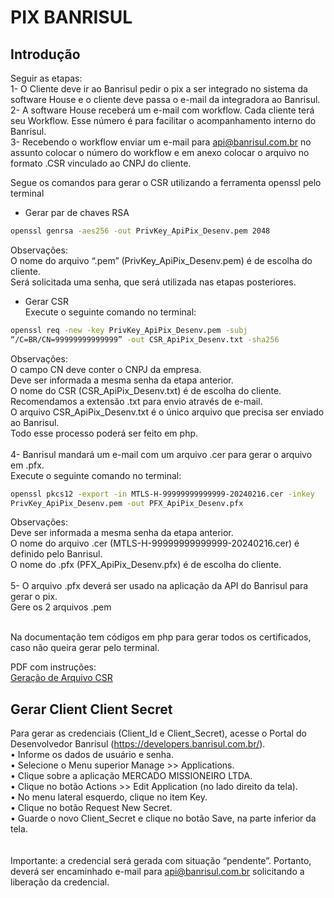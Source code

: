 # PIX BANRISUL

## Introdução

Seguir as etapas:<br>
1- O Cliente deve ir ao Banrisul pedir o pix a ser integrado no sistema da software House e o cliente deve passa o e-mail da integradora ao Banrisul.<br>
2- A software House receberá um e-mail com workflow. Cada cliente terá seu Workflow. Esse número é para facilitar o acompanhamento interno do Banrisul.<br>
3- Recebendo o workflow enviar um e-mail para api@banrisul.com.br no assunto colocar o número do workflow e em anexo colocar o arquivo no formato .CSR vinculado ao CNPJ do cliente.<br>

Segue os comandos para gerar o CSR utilizando a ferramenta openssl pelo terminal<br>

- Gerar par de chaves RSA

```bash
openssl genrsa -aes256 -out PrivKey_ApiPix_Desenv.pem 2048
```

Observações: <br>
O nome do arquivo “.pem” (PrivKey_ApiPix_Desenv.pem) é de escolha do cliente.<br>
Será solicitada uma senha, que será utilizada nas etapas posteriores.<br>

- Gerar CSR<br>
  Execute o seguinte comando no terminal:<br>

```bash
openssl req -new -key PrivKey_ApiPix_Desenv.pem -subj
“/C=BR/CN=99999999999999” -out CSR_ApiPix_Desenv.txt -sha256
```

Observações:<br>
O campo CN deve conter o CNPJ da empresa.<br>
Deve ser informada a mesma senha da etapa anterior.<br>
O nome do CSR (CSR_ApiPix_Desenv.txt) é de escolha do cliente.<br>
Recomendamos a extensão .txt para envio através de e-mail.<br>
O arquivo CSR_ApiPix_Desenv.txt é o único arquivo que precisa ser enviado ao Banrisul.<br>
Todo esse processo poderá ser feito em php.<br>
<br>
4- Banrisul mandará um e-mail com um arquivo .cer para gerar o arquivo em .pfx.<br>
Execute o seguinte comando no terminal:<br>

```bash
openssl pkcs12 -export -in MTLS-H-99999999999999-20240216.cer -inkey
PrivKey_ApiPix_Desenv.pem -out PFX_ApiPix_Desenv.pfx
```

Observações:<br>
Deve ser informada a mesma senha da etapa anterior.<br>
O nome do arquivo .cer (MTLS-H-99999999999999-20240216.cer) é definido pelo Banrisul.<br>
O nome do .pfx (PFX_ApiPix_Desenv.pfx) é de escolha do cliente.<br>
<br>
5- O arquivo .pfx deverá ser usado na aplicação da API do Banrisul para gerar o pix.<br>
Gere os 2 arquivos .pem<br><br>

Na documentação tem códigos em php para gerar todos os certificados, caso não queira gerar pelo terminal.<br>

PDF com instruções:<br>
[Geração de Arquivo CSR](https://github.com/divulgueregional/api-banrisul/tree/main/docs/Geração%20de%20Arquivo%20CSR.pdf "Abrir em nova aba")

## Gerar Client Client Secret

Para gerar as credenciais (Client_Id e Client_Secret), acesse o Portal do Desenvolvedor Banrisul (https://developers.banrisul.com.br/).<br>
• Informe os dados de usuário e senha.<br>
• Selecione o Menu superior Manage >> Applications.<br>
• Clique sobre a aplicação MERCADO MISSIONEIRO LTDA.<br>
• Clique no botão Actions >> Edit Application (no lado direito da tela).<br>
• No menu lateral esquerdo, clique no item Key.<br>
• Clique no botão Request New Secret.<br>
• Guarde o novo Client_Secret e clique no botão Save, na parte inferior da tela.<br>
<br><br>
Importante: a credencial será gerada com situação “pendente”. Portanto, deverá ser encaminhado e-mail para api@banrisul.com.br solicitando a liberação da credencial.
